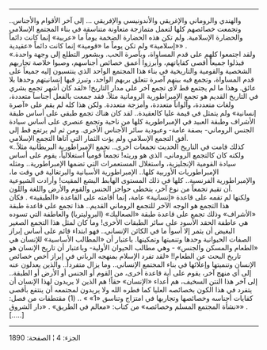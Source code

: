 ------------------------------------------------------------------------

والهندي والروماني والإغريقي والأندونيسي والإفريقي ... إلى آخر الأقوام
والأجناس.. وتجمعت خصائصهم كلها لتعمل متمازجة متعاونة متناسقة في بناء
المجتمع الإسلامي والحضارة الإسلامية. ولم تكن هذه الحضارة الضخمة يوماً ما
«عربية» إنما كانت دائماً «إسلامية» ولم تكن يوماً ما «قومية» إنما كانت
دائماً «عقيدية» .  
«ولقد اجتمعوا كلهم على قدم المساواة، وبآصرة الحب. وبشعور التطلع إلى وجهة
واحدة. فبذلوا جميعاً أقصى كفاياتهم، وأبرزوا أعمق خصائص أجناسهم، وصبوا
خلاصة تجاربهم الشخصية والقومية والتاريخية في بناء هذا المجتمع الواحد
الذي ينتسبون إليه جميعاً على قدم المساواة، وتجمع فيه بينهم آصرة تتعلق
بربهم الواحد، وتبرز فيها إنسانيتهم وحدها بلا عائق. وهذا ما لم يجتمع قط
لأى تجمع آخر على مدار التاريخ! «لقد كان أشهر تجمع بشري في التاريخ القديم
هو تجمع الإمبراطورية الرومانية مثلاً. فقد جمعت بالفعل أجناساً متعددة،
ولغات متعددة، وألواناً متعددة، وأمزجة متعددة. ولكن هذا كله لم يقم على
«آصرة إنسانية» ولم يتمثل في قيمة عليا كالعقيدة.. لقد كان هناك تجمع طبقي
على أساس طبقة الأشراف وطبقة العبيد في الإمبراطورية كلها من ناحية وتجمع
عنصري على أساس سيادة الجنس الروماني- بصفة عامة- وعبودية سائر الأجناس
الأخرى. ومن ثم لم يرتفع قط إلى أفق التجمع الإسلامي ولم يؤت الثمار التي
آتاها التجمع الإسلامي.  
«كذلك قامت في التاريخ الحديث تجمعات أخرى.. تجمع الإمبراطورية البريطانية
مثلاً.. ولكنه كان كالتجمع الروماني، الذي هو وريثه! تجمعاً قومياً استغلالياً،
يقوم على أساس سيادة القومية الإنجليزية، واستغلال المستعمرات التي تضمها
الإمبراطورية.. ومثله الإمبراطوريات الأوربية كلها.. الإمبراطورية
الأسبانية والبرتغالية في وقت ما، والإمبراطورية الفرنسية.. كلها في ذلك
المستوى الهابط البشع المقيت! وأرادت الشيوعية أن تقيم تجمعاً من نوع آخر،
يتخطى حواجز الجنس والقوم والأرض واللغة واللون.  
ولكنها لم تقمه على قاعدة «إنسانية» عامة، إنما أقامته على القاعدة
«الطبقية» . فكان هذا التجمع هو الوجه الآخر للتجمع الروماني القديم.. هذا
تجمع على قاعدة طبقة «الأشراف» وذلك تجمع على قاعدة طبقة «الصعاليك»
(البروليتريا) والعاطفة التي تسوده هي عاطفة الحقد الأسود على سائر الطبقات
الأخرى! وما كان لمثل هذا التجمع الصغير البغيض أن يثمر إلا أسوأ ما في
الكائن الإنساني.. فهو ابتداء قائم على أساس إبراز الصفات الحيوانية وحدها
وتنميتها وتمكينها. باعتبار أن «المطالب الأساسية» للإنسان هي «الطعام
والمسكن والجنس» - وهي مطالب الحيوان الأولية- وباعتبار أن تاريخ الإنسان
هو تاريخ البحث عن الطعام!! «لقد تفرد الإسلام بمنهجه الرباني في إبراز أخص
خصائص الإنسان وتنميتها وإعلائها في بناء المجتمع الإنساني.. وما يزال
متفرداً.. والذين يعدلون عنه إلى أي منهج آخر، يقوم على أية قاعدة أخرى، من
القوم أو الجنس أو الأرض أو الطبقة.. إلى آخر هذا النتن السخيف، هم أعداء
«الإنسان» حقاً! هم الذين لا يريدون لهذا الإنسان أن يتفرد في هذا الكون
بخصائصه العليا كما فطره الله ولا يريدون لمجتمعه أن ينتفع بأقصى كفايات
أجناسه وخصائصها وتجاربها في امتزاج وتناسق «1» » .. (1) مقتطفات من فصل:
«نشأة المجتمع المسلم وخصائصه» من كتاب: «معالم في الطريق» . «دار الشروق»
. \[.....\]

------------------------------------------------------------------------

الجزء: 4 ¦ الصفحة: 1890
